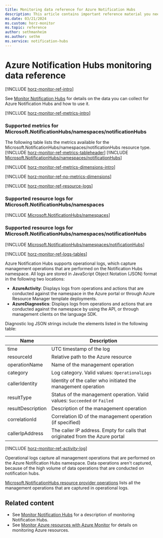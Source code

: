 ```yaml
---
title: Monitoring data reference for Azure Notification Hubs
description: This article contains important reference material you need when you monitor Azure Notification Hubs.
ms.date: 03/21/2024
ms.custom: horz-monitor
ms.topic: reference
author: sethmanheim
ms.author: sethm
ms.service: notification-hubs
---
```


# Azure Notification Hubs monitoring data reference

[!INCLUDE [horz-monitor-ref-intro](~/reusable-content/ce-skilling/azure/includes/azure-monitor/horizontals/horz-monitor-ref-intro.md)]

See [Monitor Notification Hubs](monitor-notification-hubs.md) for details on the data you can collect for Azure Notification Hubs and how to use it.

[!INCLUDE [horz-monitor-ref-metrics-intro](~/reusable-content/ce-skilling/azure/includes/azure-monitor/horizontals/horz-monitor-ref-metrics-intro.md)]

### Supported metrics for Microsoft.NotificationHubs/namespaces/notificationHubs
The following table lists the metrics available for the Microsoft.NotificationHubs/namespaces/notificationHubs resource type.
[!INCLUDE [horz-monitor-ref-metrics-tableheader](~/reusable-content/ce-skilling/azure/includes/azure-monitor/horizontals/horz-monitor-ref-metrics-tableheader.md)]
[!INCLUDE [Microsoft.NotificationHubs/namespaces/notificationHubs](~/reusable-content/ce-skilling/azure/includes/azure-monitor/reference/metrics/microsoft-notificationhubs-namespaces-notificationhubs-metrics-include.md)]

[!INCLUDE [horz-monitor-ref-metrics-dimensions-intro](~/reusable-content/ce-skilling/azure/includes/azure-monitor/horizontals/horz-monitor-ref-metrics-dimensions-intro.md)]

[!INCLUDE [horz-monitor-ref-no-metrics-dimensions](~/reusable-content/ce-skilling/azure/includes/azure-monitor/horizontals/horz-monitor-ref-no-metrics-dimensions.md)]

[!INCLUDE [horz-monitor-ref-resource-logs](~/reusable-content/ce-skilling/azure/includes/azure-monitor/horizontals/horz-monitor-ref-resource-logs.md)]

### Supported resource logs for Microsoft.NotificationHubs/namespaces
[!INCLUDE [Microsoft.NotificationHubs/namespaces](~/reusable-content/ce-skilling/azure/includes/azure-monitor/reference/logs/microsoft-notificationhubs-namespaces-logs-include.md)]

### Supported resource logs for Microsoft.NotificationHubs/namespaces/notificationHubs
[!INCLUDE [Microsoft.NotificationHubs/namespaces/notificationHubs](~/reusable-content/ce-skilling/azure/includes/azure-monitor/reference/logs/microsoft-notificationhubs-namespaces-notificationhubs-logs-include.md)]

[!INCLUDE [horz-monitor-ref-logs-tables](~/reusable-content/ce-skilling/azure/includes/azure-monitor/horizontals/horz-monitor-ref-logs-tables.md)]
<!-- No table(s) at https://learn.microsoft.com/azure/azure-monitor/reference/tables/tables-resourcetype. -->

Azure Notification Hubs supports operational logs, which capture management operations that are performed on the Notification Hubs namespace. All logs are stored in JavaScript Object Notation (JSON) format in the following two locations:

- **AzureActivity**: Displays logs from operations and actions that are conducted against the namespace in the Azure portal or through Azure Resource Manager template deployments.
- **AzureDiagnostics**: Displays logs from operations and actions that are conducted against the namespace by using the API, or through management clients on the language SDK.

Diagnostic log JSON strings include the elements listed in the following table:

| Name | Description |
| ------- | ------- |
| time | UTC timestamp of the log |
| resourceId | Relative path to the Azure resource |
| operationName | Name of the management operation |
| category | Log category. Valid values: `OperationalLogs` |
| callerIdentity | Identity of the caller who initiated the management operation |
| resultType | Status of the management operation. Valid values: `Succeeded` or `Failed` |
| resultDescription | Description of the management operation |
| correlationId | Correlation ID of the management operation (if specified) |
| callerIpAddress | The caller IP address. Empty for calls that originated from the Azure portal |

[!INCLUDE [horz-monitor-ref-activity-log](~/reusable-content/ce-skilling/azure/includes/azure-monitor/horizontals/horz-monitor-ref-activity-log.md)]

Operational logs capture all management operations that are performed on the Azure Notification Hubs namespace. Data operations aren't captured, because of the high volume of data operations that are conducted on notification hubs.

[Microsoft.NotificationHubs resource provider operations](/azure/role-based-access-control/permissions/integration#microsoftnotificationhubs) lists all the management operations that are captured in operational logs.

## Related content

- See [Monitor Notification Hubs](monitor-notification-hubs.md) for a description of monitoring Notification Hubs.
- See [Monitor Azure resources with Azure Monitor](/azure/azure-monitor/essentials/monitor-azure-resource) for details on monitoring Azure resources.